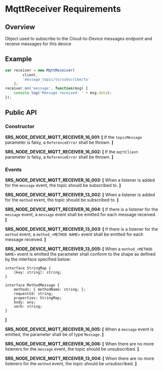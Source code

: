 # MqttReceiver Requirements

## Overview
Object used to subscribe to the Cloud-to-Device messages endpoint and receive messages for this device

## Example
```javascript
var receiver = new MqttReceiver(
        client,
        'message_topic/to/subscribe/to'
    );
receiver.on('message', function(msg) {
    console.log('Message received: ' + msg.data);
});
```

## Public API

### Constructor

**SRS_NODE_DEVICE_MQTT_RECEIVER_16_001: [** If the `topicMessage` parameter is falsy, a `ReferenceError` shall be thrown. **]**

**SRS_NODE_DEVICE_MQTT_RECEIVER_16_002: [** If the `mqttClient` parameter is falsy, a `ReferenceError` shall be thrown. **]**

### Events

**SRS_NODE_DEVICE_MQTT_RECEIVER_16_003: [** When a listener is added for the `message` event, the topic should be subscribed to. **]**

**SRS_NODE_DEVICE_MQTT_RECEIVER_13_002: [** When a listener is added for the `method` event, the topic should be subscribed to. **]**

**SRS_NODE_DEVICE_MQTT_RECEIVER_16_004: [** If there is a listener for the `message` event, a `message` event shall be emitted for each message received. **]**

**SRS_NODE_DEVICE_MQTT_RECEIVER_13_003: [** If there is a listener for the `method` event, a `method_<METHOD NAME>` event shall be emitted for each message received. **]**

**SRS_NODE_DEVICE_MQTT_RECEIVER_13_005: [** When a `method_<METHOD NAME>` event is emitted the parameter shall conform to the shape as defined by the interface specified below:

```
interface StringMap {
    [key: string]: string;
}

interface MethodMessage {
    methods: { methodName: string; };
    requestId: string;
    properties: StringMap;
    body: any;
    verb: string;
}
```
**]**

**SRS_NODE_DEVICE_MQTT_RECEIVER_16_005: [** When a `message` event is emitted, the parameter shall be of type `Message`. **]**

**SRS_NODE_DEVICE_MQTT_RECEIVER_16_006: [** When there are no more listeners for the `message` event, the topic should be unsubscribed. **]**

**SRS_NODE_DEVICE_MQTT_RECEIVER_13_004: [** When there are no more listeners for the `method` event, the topic should be unsubscribed. **]**
